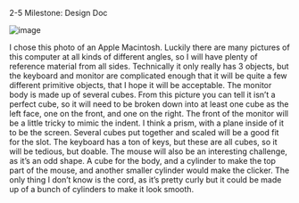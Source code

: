 2-5 Milestone: Design Doc

![image](https://github.com/MaddyCodesStuff/CompGraphicVisualization/assets/85308357/72bffb13-2c52-4316-ba6e-d033a4746723)

I chose this photo of an Apple Macintosh. Luckily there are many pictures of this computer at all kinds of different angles, so I will have plenty of reference material from all sides. 
Technically it only really has 3 objects, but the keyboard and monitor are complicated enough that it will be quite a few different primitive objects, that I hope it will be acceptable. 
The monitor body is made up of several cubes. From this picture you can tell it isn’t a perfect cube, so it will need to be broken down into at least one cube as the left face, one on the front, and one on the right. 
The front of the monitor will be a little tricky to mimic the indent. I think a prism, with a plane inside of it to be the screen. Several cubes put together and scaled will be a good fit for the slot. The keyboard has a ton of keys, but these are all cubes, so it will be tedious, but doable. 
The mouse will also be an interesting challenge, as it’s an odd shape. A cube for the body, and a cylinder to make the top part of the mouse, and another smaller cylinder would make the clicker. The only thing I don’t know is the cord, as it’s pretty curly but it could be made up of a bunch of cylinders to make it look smooth. 
